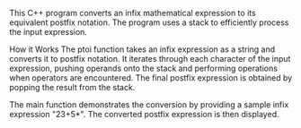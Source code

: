 This C++ program converts an infix mathematical expression to its equivalent postfix notation. The program uses a stack to efficiently process the input expression.

How it Works
The ptoi function takes an infix expression as a string and converts it to postfix notation. It iterates through each character of the input expression, pushing operands onto the stack and performing operations when operators are encountered. The final postfix expression is obtained by popping the result from the stack.

The main function demonstrates the conversion by providing a sample infix expression "23+5*". The converted postfix expression is then displayed.
